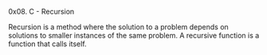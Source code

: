 0x08. C - Recursion

Recursion is a method where the solution to a problem depends on solutions to smaller instances of the same problem.
A recursive function is a function that calls itself.
